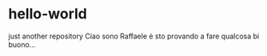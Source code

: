 # hello-world
just another repository
Ciao sono Raffaele è sto provando a fare qualcosa bi buono...
